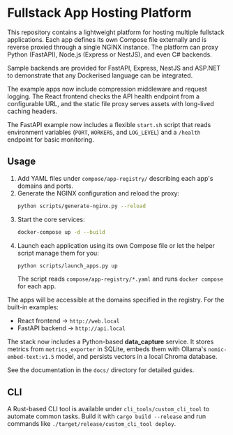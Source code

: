 # Fullstack App Hosting Platform

This repository contains a lightweight platform for hosting multiple fullstack applications. Each app defines its own Compose file externally and is reverse proxied through a single NGINX instance. The platform can proxy Python (FastAPI), Node.js (Express or NestJS), and even C# backends.

Sample backends are provided for FastAPI, Express, NestJS and ASP.NET to demonstrate that any Dockerised language can be integrated.

The example apps now include compression middleware and request logging. The React frontend checks the API health endpoint from a configurable URL, and the static file proxy serves assets with long-lived caching headers.

The FastAPI example now includes a flexible `start.sh` script that reads environment variables (`PORT`, `WORKERS`, and `LOG_LEVEL`) and a `/health` endpoint for basic monitoring.

## Usage

1. Add YAML files under `compose/app-registry/` describing each app's domains and ports.
2. Generate the NGINX configuration and reload the proxy:
   ```bash
   python scripts/generate-nginx.py --reload
   ```
3. Start the core services:
   ```bash
   docker-compose up -d --build
   ```
4. Launch each application using its own Compose file or let the helper script manage them for you:
   ```bash
   python scripts/launch_apps.py up
   ```
   The script reads `compose/app-registry/*.yaml` and runs `docker compose` for each app.

The apps will be accessible at the domains specified in the registry.
For the built-in examples:
- React frontend → `http://web.local`
- FastAPI backend → `http://api.local`

The stack now includes a Python-based **data_capture** service. It stores
metrics from `metrics_exporter` in SQLite, embeds them with Ollama's
`nomic-embed-text:v1.5` model, and persists vectors in a local Chroma database.

See the documentation in the `docs/` directory for detailed guides.

## CLI

A Rust-based CLI tool is available under `cli_tools/custom_cli_tool` to automate common tasks. Build it with `cargo build --release` and run commands like `./target/release/custom_cli_tool deploy`.
